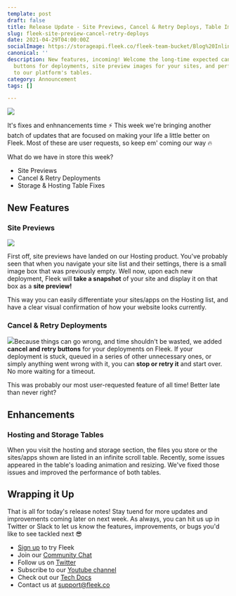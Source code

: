 ```yaml
---
template: post
draft: false
title: Release Update - Site Previews, Cancel & Retry Deploys, Table Improvements
slug: fleek-site-preview-cancel-retry-deploys
date: 2021-04-29T04:00:00Z
socialImage: https://storageapi.fleek.co/fleek-team-bucket/Blog%20Inline/preview.png
canonical: ''
description: New features, incoming! Welcome the long-time expected cancel & retry
  buttons for deployments, site preview images for your sites, and performance enhancements
  to our platform's tables.
category: Announcement
tags: []

---
```

![](https://storageapi.fleek.co/fleek-team-bucket/Blog%20Inline/preview.png)

It's fixes and enhnancements time ⚡ This week we're bringing another batch of updates that are focused on making your life a little better on Fleek. Most of these are user requests, so keep em' coming our way 🔥

What do we have in store this week?

* Site Previews
* Cancel & Retry Deployments
* Storage & Hosting Table Fixes

## New Features

### Site Previews

![](https://storageapi.fleek.co/fleek-team-bucket/Blog%20Inline/preview-wide.png)

First off, site previews have landed on our Hosting product. You've probably seen that when you navigate your site list and their settings, there is a small image box that was previously empty. Well now, upon each new deployment, Fleek will **take a snapshot** of your site and display it on that box as a **site preview!**

This way you can easily differentiate your sites/apps on the Hosting list, and have a clear visual confirmation of how your website looks currently.

### Cancel & Retry Deployments

![](https://storageapi.fleek.co/fleek-team-bucket/Blog%20Inline/cancel.gif)Because things can go wrong, and time shouldn't be wasted, we added **cancel and retry buttons** for your deployments on Fleek. If your deployment is stuck, queued in a series of other unnecessary ones, or simply anything went wrong with it, you can **stop or retry it** and start over. No more waiting for a timeout.

This was probably our most user-requested feature of all time! Better late than never right?

## Enhancements

### Hosting and Storage Tables

When you visit the hosting and storage section, the files you store or the sites/apps shown are listed in an infinite scroll table. Recently, some issues appeared in the table's loading animation and resizing. We've fixed those issues and improved the performance of both tables.

## Wrapping it Up

That is all for today's release notes! Stay tuend for more updates and improvements coming later on next week. As always, you can hit us up in Twitter or Slack to let us know the features, improvements, or bugs you'd like to see tackled next 😎

* [Sign up](https://app.fleek.co/) to try Fleek
* Join our [Community Chat](https://slack.fleek.co/)
* Follow us on [Twitter](https://twitter.com/FleekHQ)
* Subscribe to our [Youtube channel](https://www.youtube.com/channel/UCBzlwYM0JjZpjDZ52-SLUmw)
* Check out our [Tech Docs](https://docs.fleek.co/)
* Contact us at support@fleek.co